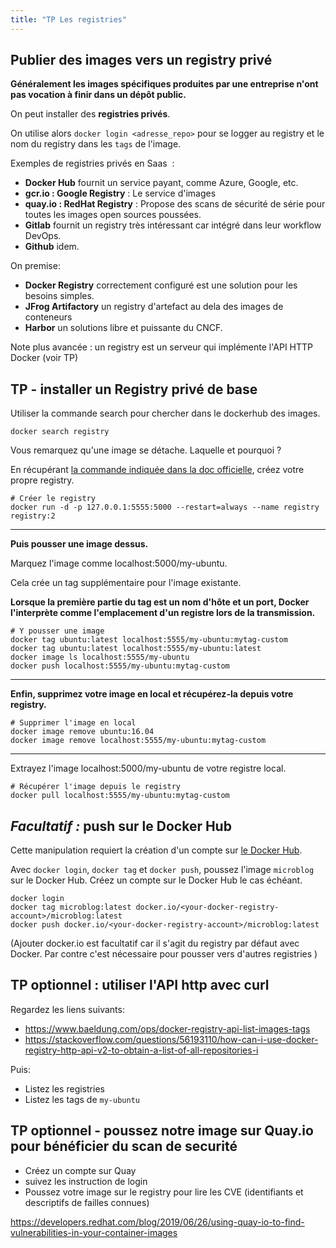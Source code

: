 ```yaml
---
title: "TP Les registries"
---
```


<!-- ## Objectifs pédagogiques
  - Comprendre le fonctionnement des registries
  - Savoir installer un registry local
  - Savoir utiliser la commande push

--- -->

## Publier des images vers un registry privé

**Généralement les images spécifiques produites par une entreprise n'ont pas vocation à finir dans un dépôt public.**

On peut installer des **registries privés**.

On utilise alors `docker login <adresse_repo>` pour se logger au registry et le nom du registry dans les `tags` de l'image.

Exemples de registries privés en Saas  :
  - **Docker Hub** fournit un service payant, comme Azure, Google, etc.
  - **gcr.io : Google Registry** : Le service d'images
  - **quay.io : RedHat Registry** : Propose des scans de sécurité de série pour toutes les images open sources poussées.
  - **Gitlab** fournit un registry très intéressant car intégré dans leur workflow DevOps.
  - **Github** idem.

On premise:
  - **Docker Registry** correctement configuré est une solution pour les besoins simples. 
  - **JFrog Artifactory** un registry d'artefact au dela des images de conteneurs
  - **Harbor** un solutions libre et puissante du CNCF.


 Note plus avancée : un registry est un serveur qui implémente l'API HTTP Docker (voir TP)

## TP - installer un Registry privé de base

Utiliser la commande search pour chercher dans le dockerhub des images.

```shell
docker search registry 
```

Vous remarquez qu'une image se détache. Laquelle et pourquoi ?

En récupérant [la commande indiquée dans la doc officielle](https://docs.docker.com/registry/deploying/), créez votre propre registry.

```shell
# Créer le registry
docker run -d -p 127.0.0.1:5555:5000 --restart=always --name registry registry:2
```

---

**Puis pousser une image dessus.**

Marquez l'image comme localhost:5000/my-ubuntu. 

Cela crée un tag supplémentaire pour l'image existante. 

**Lorsque la première partie du tag est un nom d'hôte et un port, Docker l'interprète comme l'emplacement d'un registre lors de la transmission.**

```shell
# Y pousser une image
docker tag ubuntu:latest localhost:5555/my-ubuntu:mytag-custom
docker tag ubuntu:latest localhost:5555/my-ubuntu:latest
docker image ls localhost:5555/my-ubuntu
docker push localhost:5555/my-ubuntu:mytag-custom
```

---

**Enfin, supprimez votre image en local et récupérez-la depuis votre registry.**

```shell
# Supprimer l'image en local
docker image remove ubuntu:16.04
docker image remove localhost:5555/my-ubuntu:mytag-custom
```

---

Extrayez l'image localhost:5000/my-ubuntu de votre registre local.

```shell
# Récupérer l'image depuis le registry
docker pull localhost:5555/my-ubuntu:mytag-custom
```



## _Facultatif :_  push sur le Docker Hub

Cette manipulation requiert la création d'un compte sur [le Docker Hub](https://hub.docker.com/).

Avec `docker login`, `docker tag` et `docker push`, poussez l'image `microblog` sur le Docker Hub. Créez un compte sur le Docker Hub le cas échéant.

```shell
docker login
docker tag microblog:latest docker.io/<your-docker-registry-account>/microblog:latest
docker push docker.io/<your-docker-registry-account>/microblog:latest
```

(Ajouter docker.io est facultatif car il s'agit du registry par défaut avec Docker. Par contre c'est nécessaire pour pousser vers d'autres registries )

## TP optionnel : utiliser l'API http avec curl

Regardez les liens suivants:

- https://www.baeldung.com/ops/docker-registry-api-list-images-tags
- https://stackoverflow.com/questions/56193110/how-can-i-use-docker-registry-http-api-v2-to-obtain-a-list-of-all-repositories-i

Puis:

- Listez les registries
- Listez les tags de `my-ubuntu`


## TP optionnel - poussez notre image sur Quay.io pour bénéficier du scan de securité

- Créez un compte sur Quay
- suivez les instruction de login
- Poussez votre image sur le registry pour lire les CVE (identifiants et descriptifs de failles connues)

 https://developers.redhat.com/blog/2019/06/26/using-quay-io-to-find-vulnerabilities-in-your-container-images
